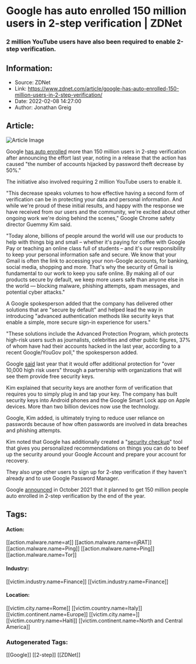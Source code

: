 # Google has auto enrolled 150 million users in 2-step verification | ZDNet
### 2 million YouTube users have also been required to enable 2-step verification.

## Information:
+ Source: ZDNet
+ Link: https://www.zdnet.com/article/google-has-auto-enrolled-150-million-users-in-2-step-verification/
+ Date: 2022-02-08 14:27:00
+ Author: Jonathan Greig


## Article:
![Article Image](https://www.zdnet.com/a/img/resize/579d97e0a896e52f6cb8a5ab3ff2a95e1e1d58f6/2019/08/19/6f985463-ce3f-4e51-9d74-8693f869a8a3/google-to-android-users-no-passwords-you-5d55586bbac36000019f86db-1-aug-19-2019-21-14-36-poster.jpg?width=770&height=578&fit=crop&auto=webp)

Google [has auto enrolled](https://blog.google/technology/safety-security/reducing-account-hijacking/) more than 150 million users in 2-step verification after announcing the effort last year, noting in a release that the action has caused "the number of accounts hijacked by password theft decrease by 50%."

The initiative also involved requiring 2 million YouTube users to enable it.  

"This decrease speaks volumes to how effective having a second form of verification can be in protecting your data and personal information. And while we're proud of these initial results, and happy with the response we have received from our users and the community, we're excited about other ongoing work we're doing behind the scenes," Google Chrome safety director Guemmy Kim said. 


"Today alone, billions of people around the world will use our products to help with things big and small – whether it's paying for coffee with Google Pay or teaching an online class full of students – and it's our responsibility to keep your personal information safe and secure. We know that your Gmail is often the link to accessing your non-Google accounts, for banking, social media, shopping and more. That's why the security of Gmail is fundamental to our work to keep you safe online. By making all of our products secure by default, we keep more users safe than anyone else in the world — blocking malware, phishing attempts, spam messages, and potential cyber attacks."

A Google spokesperson added that the company has delivered other solutions that are "secure by default" and helped lead the way in introducing "advanced authentication methods like security keys that enable a simple, more secure sign-in experience for users."

"These solutions include the Advanced Protection Program, which protects high-risk users such as journalists, celebrities and other public figures, 37% of whom have had their accounts hacked in the last year, according to a recent Google/YouGov poll," the spokesperson added.   

Google [said](https://www.zdnet.com/article/by-end-of-2021-google-plans-to-auto-enroll-150-million-users-in-two-step-verification-and-require-2-million-youtube-creators-to-turn-it-on/) last year that it would offer additional protection for "over 10,000 high risk users" through a partnership with organizations that will see them provide free security keys. 






Kim explained that security keys are another form of verification that requires you to simply plug in and tap your key. The company has built security keys into Android phones and the Google Smart Lock app on Apple devices. More than two billion devices now use the technology. 

Google, Kim added, is ultimately trying to reduce user reliance on passwords because of how often passwords are involved in data breaches and phishing attempts. 

Kim noted that Google has additionally created a "[security checkup](https://myaccount.google.com/security-checkup/6)" tool that gives you personalized recommendations on things you can do to beef up the security around your Google Account and prepare your account for recovery. 

They also urge other users to sign up for 2-step verification if they haven't already and to use Google Password Manager.

Google [announced](https://www.zdnet.com/article/by-end-of-2021-google-plans-to-auto-enroll-150-million-users-in-two-step-verification-and-require-2-million-youtube-creators-to-turn-it-on/) in October 2021 that it planned to get 150 million people auto enrolled in 2-step verification by the end of the year. 





## Tags:

#### Action:
[[action.malware.name=at]] [[action.malware.name=njRAT]] [[action.malware.name=Ping]] [[action.malware.name=Ping]] [[action.malware.name=Tor]]

#### Industry:
[[victim.industry.name=Finance]] [[victim.industry.name=Finance]]

#### Location:
[[victim.city.name=Rome]] [[victim.country.name=Italy]] [[victim.continent.name=Europe]] [[victim.city.name=]] [[victim.country.name=Haiti]] [[victim.continent.name=North and Central America]]

### Autogenerated Tags:
[[Google]] [[2-step]] [[ZDNet]]

